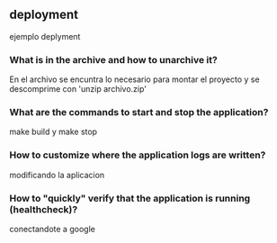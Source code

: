 ## deployment
ejemplo deplyment

### What is in the archive and how to unarchive it?
  En el archivo se encuntra lo necesario para montar el proyecto y se descomprime con 'unzip archivo.zip'

### What are the commands to start and stop the application?
  make build y make stop

### How to customize where the application logs are written?
  modificando la aplicacion

### How to "quickly" verify that the application is running (healthcheck)?
  conectandote a google
